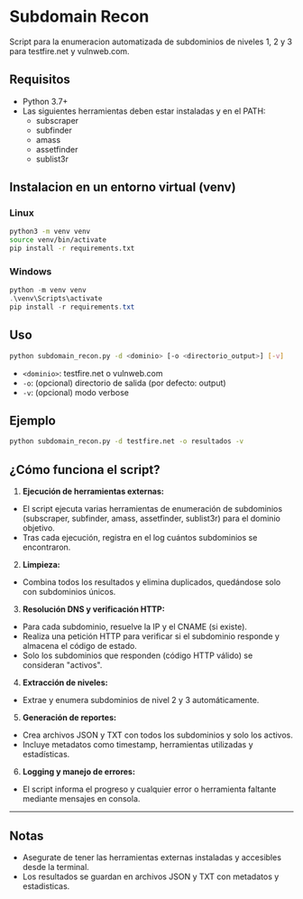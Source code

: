# Subdomain Recon

Script para la enumeracion automatizada de subdominios de niveles 1, 2 y 3 para testfire.net y vulnweb.com.

## Requisitos
- Python 3.7+
- Las siguientes herramientas deben estar instaladas y en el PATH:
  - subscraper
  - subfinder
  - amass
  - assetfinder
  - sublist3r

## Instalacion en un entorno virtual (venv)

### Linux
```bash
python3 -m venv venv
source venv/bin/activate
pip install -r requirements.txt
```

### Windows
```powershell
python -m venv venv
.\venv\Scripts\activate
pip install -r requirements.txt
```

## Uso

```bash
python subdomain_recon.py -d <dominio> [-o <directorio_output>] [-v]
```
- `<dominio>`: testfire.net o vulnweb.com
- `-o`: (opcional) directorio de salida (por defecto: output)
- `-v`: (opcional) modo verbose

## Ejemplo
```bash
python subdomain_recon.py -d testfire.net -o resultados -v
```


## ¿Cómo funciona el script?

1. **Ejecución de herramientas externas:**
  - El script ejecuta varias herramientas de enumeración de subdominios (subscraper, subfinder, amass, assetfinder, sublist3r) para el dominio objetivo.
  - Tras cada ejecución, registra en el log cuántos subdominios se encontraron.

2. **Limpieza:**
  - Combina todos los resultados y elimina duplicados, quedándose solo con subdominios únicos.

3. **Resolución DNS y verificación HTTP:**
  - Para cada subdominio, resuelve la IP y el CNAME (si existe).
  - Realiza una petición HTTP para verificar si el subdominio responde y almacena el código de estado.
  - Solo los subdominios que responden (código HTTP válido) se consideran "activos".

4. **Extracción de niveles:**
  - Extrae y enumera subdominios de nivel 2 y 3 automáticamente.

5. **Generación de reportes:**
  - Crea archivos JSON y TXT con todos los subdominios y solo los activos.
  - Incluye metadatos como timestamp, herramientas utilizadas y estadísticas.

6. **Logging y manejo de errores:**
  - El script informa el progreso y cualquier error o herramienta faltante mediante mensajes en consola.

---
## Notas
- Asegurate de tener las herramientas externas instaladas y accesibles desde la terminal.
- Los resultados se guardan en archivos JSON y TXT con metadatos y estadisticas.
